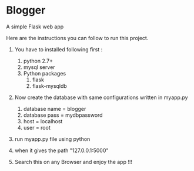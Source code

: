 # Blogger
A simple Flask web app

Here are the instructions you can follow to run this project.
1.  You have to installed following first :
    1.  python 2.7+
    2.  mysql server
    3.  Python packages
        1.  flask
        2.  flask-mysqldb

2.  Now create the database with same configurations written in myapp.py
    1. database name = blogger
    2. database pass = mydbpassword
    3. host = localhost
    4. user = root

3.  run myapp.py file using python
4.  when it gives the path "127.0.0.1:5000"
5.  Search this on any Browser and enjoy the app !!!
